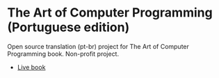# The Art of Computer Programming (Portuguese edition)
Open source translation (pt-br) project for The Art of Computer Programming book. Non-profit project.
- [Live book](https://mateuss-organization-4.gitbook.io/the-art-of-computer-proogramming-pt-br)
